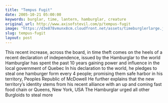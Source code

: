 ```yaml
---
title: "Tempus Fugit"
date: 2005-10-21 05:00:00
keywords: burglar, time, lantern, hamburglar, creature
original_url: http://www.axisofstevil.com/p/tempus-fugit
image: "https://d3e878vmunx8cm.cloudfront.net/assets/timeburglerlarge.jpg"
slug: tempus-fugit
layout: post
---
```


This recent increase, across the board, in time theft comes on the heels of a recent declaration of independence, issued by the Hamburglar to the world Hamburglar has spent the past 10 years gaining power and influence in the local government of Quebec In his declaration to the world, he pledges to steal one hamburger form every 4 people; promising them safe harbor in his territory, Peoples Republic of McDowell He further explains that the new territory’s identity stems from his recent alliance with an up and coming fast food chain or Queens, New York, USA The Hamburglar urged all other Burgloids to steal more

